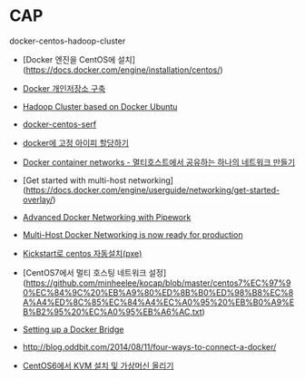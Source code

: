 CAP
=====

docker-centos-hadoop-cluster


- [Docker 엔진을 CentOS에 설치] (https://docs.docker.com/engine/installation/centos/)
- [Docker 개인저장소 구축](http://longbe00.blogspot.kr/2015/03/docker_55.html)
- [Hadoop Cluster based on Docker Ubuntu ](https://github.com/kiwenlau/hadoop-cluster-docker)
- [docker-centos-serf](https://github.com/FayeHuang/docker-centos-serf)
- [docker에 고정 아이피 할당하기](http://jhouse0317.tistory.com/entry/%EB%8F%84%EC%BB%A4%EC%97%90-%EA%B3%A0%EC%A0%95-%EC%95%84%EC%9D%B4%ED%94%BC-%ED%95%A0%EB%8B%B9%ED%95%98%EA%B8%B0)
- [Docker container networks - 멀티호스트에서 공유하는 하나의 네트워크 만들기](https://docs.docker.com/engine/userguide/networking/dockernetworks/#an-overlay-network)
- [Get started with multi-host networking] (https://docs.docker.com/engine/userguide/networking/get-started-overlay/)
- [Advanced Docker Networking with Pipework](https://opsbot.com/advanced-docker-networking-pipework/)
- [Multi-Host Docker Networking is now ready for production](https://blog.docker.com/2015/11/docker-multi-host-networking-ga/)

- [Kickstart로 centos 자동설치(pxe)](https://github.com/minheelee/kocap/blob/master/kickstart%EB%A1%9C_centos%EC%9E%90%EB%8F%99%EC%84%A4%EC%B9%98_pxe.txt)
- [CentOS7에서 멀티 호스팅 네트워크 설정] (https://github.com/minheelee/kocap/blob/master/centos7%EC%97%90%EC%84%9C%20%EB%A9%80%ED%8B%B0%ED%98%B8%EC%8A%A4%ED%8C%85%EC%84%A4%EC%A0%95%20%EB%B0%A9%EB%B2%95%20%EC%A0%95%EB%A6%AC.txt)

- [Setting up a Docker Bridge](https://www.ibm.com/developerworks/community/blogs/powermeup/entry/Setting_up_a_Docker_Bridge?lang=en)

- http://blog.oddbit.com/2014/08/11/four-ways-to-connect-a-docker/

- [CentOS6에서 KVM 설치 및 가상머신 올리기](https://github.com/minheelee/kocap/blob/master/centos6%EC%97%90%20KVM%EC%84%A4%EC%B9%98%EB%B0%8F%EA%B0%80%EC%83%81%EB%A8%B8%EC%8B%A0%EC%98%AC%EB%A6%AC%EA%B8%B0.md)